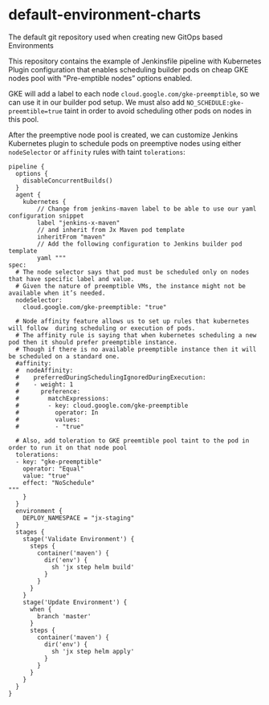 # default-environment-charts
The default git repository used when creating new GitOps based Environments

This repository contains the example of Jenkinsfile pipeline with Kubernetes Plugin configuration that enables scheduling builder pods on cheap GKE nodes pool with "Pre-emptible nodes” options enabled.

GKE will add a label to each node `cloud.google.com/gke-preemptible`, so we can use it in our builder pod setup.
We must also add `NO_SCHEDULE:gke-preemtible=true` taint in order to avoid scheduling other pods on nodes in this pool.

After the preemptive node pool is created, we can customize Jenkins Kubernetes plugin to schedule pods on preemptive nodes using either `nodeSelector` or `affinity` rules with taint `tolerations`:

```
pipeline {
  options {
    disableConcurrentBuilds()
  }
  agent {
    kubernetes {
        // Change from jenkins-maven label to be able to use our yaml configuration snippet
        label "jenkins-x-maven"
        // and inherit from Jx Maven pod template
        inheritFrom "maven"
        // Add the following configuration to Jenkins builder pod template
        yaml """
spec:
  # The node selector says that pod must be scheduled only on nodes that have specific label and value. 
  # Given the nature of preemptible VMs, the instance might not be available when it’s needed. 
  nodeSelector:
    cloud.google.com/gke-preemptible: "true"
    
  # Node affinity feature allows us to set up rules that kubernetes will follow  during scheduling or execution of pods.
  # The affinity rule is saying that when kubernetes scheduling a new pod then it should prefer preemptible instance. 
  # Though if there is no available preemptible instance then it will be scheduled on a standard one. 
  #affinity:
  #  nodeAffinity:
  #    preferredDuringSchedulingIgnoredDuringExecution:
  #    - weight: 1
  #      preference:
  #        matchExpressions:
  #        - key: cloud.google.com/gke-preemptible
  #          operator: In
  #          values:
  #          - "true"
            
  # Also, add toleration to GKE preemtible pool taint to the pod in order to run it on that node pool
  tolerations:
  - key: "gke-preemptible"
    operator: "Equal"
    value: "true"
    effect: "NoSchedule"        
"""        
    }
  }
  environment {
    DEPLOY_NAMESPACE = "jx-staging"
  }
  stages {
    stage('Validate Environment') {
      steps {
        container('maven') {
          dir('env') {
            sh 'jx step helm build'
          }
        }
      }
    }
    stage('Update Environment') {
      when {
        branch 'master'
      }
      steps {
        container('maven') {
          dir('env') {
            sh 'jx step helm apply'
          }
        }
      }
    }
  }
}
```
